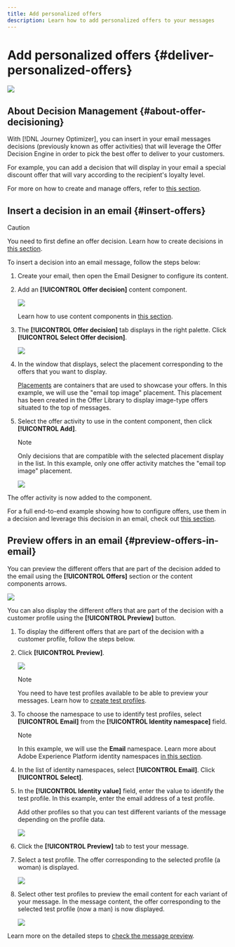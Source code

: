 ```yaml
---
title: Add personalized offers
description: Learn how to add personalized offers to your messages
---
```

# Add personalized offers {#deliver-personalized-offers}

![](assets/do-not-localize/badge.png)

## About Decision Management {#about-offer-decisioning}

With [!DNL Journey Optimizer], you can insert in your email messages decisions (previously known as offer activities) that will leverage the Offer Decision Engine in order to pick the best offer to deliver to your customers.

For example, you can add a decision that will display in your email a special discount offer that will vary according to the recipient's loyalty level.

For more on how to create and manage offers, refer to [this section](offers/get-started/starting-offer-decisioning.md).

## Insert a decision in an email {#insert-offers}

>[!CAUTION]
>
>You need to first define an offer decision. Learn how to create decisions in [this section](offers/offer-activities/create-offer-activities.md).

To insert a decision into an email message, follow the steps below:

1. Create your email, then open the Email Designer to configure its content.

1. Add an **[!UICONTROL Offer decision]** content component.

    ![](assets/deliver-offer-component.png)

    Learn how to use content components in [this section](content-components.md).

1. The **[!UICONTROL Offer decision]** tab displays in the right palette. Click **[!UICONTROL Select Offer decision]**.

    ![](assets/deliver-offer-tab.png)

1. In the window that displays, select the placement corresponding to the offers that you want to display.

    [Placements](offers/offer-library/creating-placements.md) are containers that are used to showcase your offers. In this example, we will use the "email top image" placement. This placement has been created in the Offer Library to display image-type offers situated to the top of messages.

1. Select the offer activity to use in the content component, then click **[!UICONTROL Add]**.

    >[!NOTE]
    >
    >Only decisions that are compatible with the selected placement display in the list. In this example, only one offer activity matches the "email top image" placement.

    ![](assets/deliver-offer-placement.png)

The offer activity is now added to the component.
    
For a full end-to-end example showing how to configure offers, use them in a decision and leverage this decision in an email, check out [this section](offers/offers-e2e.md#insert-decision-in-email).

## Preview offers in an email {#preview-offers-in-email}

You can preview the different offers that are part of the decision added to the email using the **[!UICONTROL Offers]** section or the content components arrows.

![](assets/deliver-offer-preview.png)

You can also display the different offers that are part of the decision with a customer profile using the **[!UICONTROL Preview]** button.

1. To display the different offers that are part of the decision with a customer profile, follow the steps below.

1. Click **[!UICONTROL Preview]**.

    ![](assets/deliver-offer-preview-button.png)

    >[!NOTE]
    >
    >You need to have test profiles available to be able to preview your messages. Learn how to [create test profiles](building-journeys/creating-test-profiles.md).

1. To choose the namespace to use to identify test profiles, select **[!UICONTROL Email]** from the **[!UICONTROL Identity namespace]** field.

    >[!NOTE]
    >
    >In this example, we will use the **Email** namespace. Learn more about Adobe Experience Platform identity namespaces [in this section](https://experienceleague.adobe.com/docs/experience-platform/identity/namespaces.html?lang=en#getting-started).

1. In the list of identity namespaces, select **[!UICONTROL Email]**. Click **[!UICONTROL Select]**.

1. In the **[!UICONTROL Identity value]** field, enter the value to identify the test profile. In this example, enter the email address of a test profile.

    <!--For example enter smith@adobe.com and click the **[!UICONTROL Add profile]** button.-->

    Add other profiles so that you can test different variants of the message depending on the profile data.

    ![](assets/deliver-offer-test-profiles.png)

1. Click the **[!UICONTROL Preview]** tab to test your message.

1. Select a test profile. The offer corresponding to the selected profile (a woman) is displayed.

    ![](assets/deliver-offer-test-profile-female-preview.png)

1. Select other test profiles to preview the email content for each variant of your message. In the message content, the offer corresponding to the selected test profile (now a man) is now displayed.

    ![](assets/deliver-offer-test-profile-male-preview.png)

Learn more on the detailed steps to [check the message preview](#preview-your-messages).
